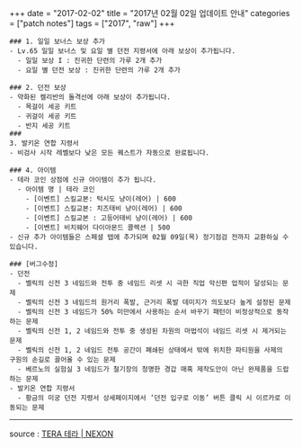 +++
date = "2017-02-02"
title = "2017년 02월 02일 업데이트 안내"
categories = ["patch notes"]
tags = ["2017", "raw"]
+++

```
### 1. 일일 보너스 보상 추가
- Lv.65 일일 보너스 및 요일 별 던전 지령서에 아래 보상이 추가됩니다.
  - 일일 보상 I : 진귀한 단련의 가루 2개 추가
  - 요일 별 던전 보상 : 진귀한 단련의 가루 2개 추가

### 2. 던전 보상
- 약화된 켈리반의 돌격선에 아래 보상이 추가됩니다.
  - 목걸이 세공 키트
  - 귀걸이 세공 키트
  - 반지 세공 키트
### 
3. 발키온 연합 지령서
- 비검사 시작 레벨보다 낮은 모든 퀘스트가 자동으로 완료됩니다.

### 4. 아이템
- 테라 코인 상점에 신규 아이템이 추가 됩니다.
  - 아이템 명 | 테라 코인
    - [이벤트] 스킬교본: 턱시도 냥이(레어) | 600
    - [이벤트] 스킬교본: 치즈태비 냥이(레어) | 600
    - [이벤트] 스킬교본 : 고등어태비 냥이(레어) | 600
    - [이벤트] 비치웨어 다이아몬드 콜렉션 | 500
- 신규 추가 아이템들은 스페셜 탭에 추가되며 02월 09일(목) 정기점검 전까지 교환하실 수 있습니다.

### [버그수정]
- 던전
  - 벨릭의 신전 3 네임드와 전투 중 네임드 리셋 시 극한 직업 악신편 업적이 달성되는 문제
  - 벨릭의 신전 3 네임드의 원거리 폭발, 근거리 폭발 데미지가 의도보다 높게 설정된 문제
  - 벨릭의 신전 3 네임드가 50% 미만에서 사용하는 순서 바꾸기 패턴이 비정상적으로 동작하는 문제
  - 벨릭의 신전 1, 2 네임드와 전투 중 생성된 차원의 마법석이 네임드 리셋 시 제거되는 문제
  - 벨릭의 신전 1, 2 네임드 전투 공간이 폐쇄된 상태에서 밖에 위치한 파티원을 사제의 구원의 손길로 끌어올 수 있는 문제
  - 베르노의 실험실 3 네임드가 철기장의 청명한 경갑 매혹 제작도안이 아닌 완제품을 드랍하는 문제
- 발키온 연합 지령서
  - 황금의 미궁 던전 지령서 상세페이지에서 ‘던전 입구로 이동’ 버튼 클릭 시 이르카로 이동되는 문제
```

----

source : [TERA 테라 | NEXON](http://tera.nexon.com/news/update/view.aspx?n4articlesn=262)
